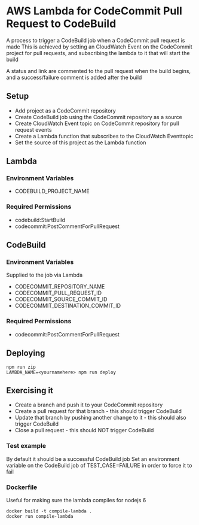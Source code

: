 # AWS Lambda for CodeCommit Pull Request to CodeBuild

A process to trigger a CodeBuild job when a CodeCommit pull request is made
This is achieved by setting an CloudWatch Event on the CodeCommit project for pull requests,
and subscribing the lambda to it that will start the build

A status and link are commented to the pull request when the build begins,
and a success/failure comment is added after the build

## Setup
 * Add project as a CodeCommit repository
 * Create CodeBuild job using the CodeCommit repository as a source
 * Create CloudWatch Event topic on CodeCommit repository for pull request events
 * Create a Lambda function that subscribes to the CloudWatch Eventtopic
 * Set the source of this project as the Lambda function

## Lambda
### Environment Variables
 * CODEBUILD_PROJECT_NAME

### Required Permissions
 * codebuild:StartBuild
 * codecommit:PostCommentForPullRequest

## CodeBuild

### Environment Variables
Supplied to the job via Lambda

 * CODECOMMIT_REPOSITORY_NAME
 * CODECOMMIT_PULL_REQUEST_ID
 * CODECOMMIT_SOURCE_COMMIT_ID
 * CODECOMMIT_DESTINATION_COMMIT_ID

### Required Permissions
 * codecommit:PostCommentForPullRequest

## Deploying
```
npm run zip
LAMBDA_NAME=<yournamehere> npm run deploy
```

## Exercising it
 * Create a branch and push it to your CodeCommit repository
 * Create a pull request for that branch - this should trigger CodeBuild
 * Update that branch by pushing another change to it - this should also trigger CodeBuild
 * Close a pull request - this should NOT trigger CodeBuild

### Test example
By default it should be a successful CodeBuild job
Set an environment variable on the CodeBuild job of TEST_CASE=FAILURE in order to force it to fail

### Dockerfile
Useful for making sure the lambda compiles for nodejs 6
```
docker build -t compile-lambda .
docker run compile-lambda
```
